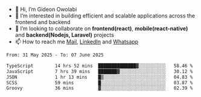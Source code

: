 - 👋 Hi, I’m Gideon Owolabi
- 👀 I’m interested in building efficient and scalable applications across the frontend and backend
- 💞️ I’m looking to collaborate on <b>frontend(react)</b>, <b>mobile(react-native)</b> and <b>backend(Nodejs, Laravel)</b> projects
- 📫 How to reach me <a href="mailto:gideoniyin2021@gmail.com">Mail</a>, <a href="https://www.linkedin.com/in/gideon-owolabi-9b667a232/">LinkedIn</a> and <a href="https://wa.me/2348055377085">Whatsapp</a>

<!---
gude1/gude1 is a ✨ special ✨ repository because its `README.md` (this file) appears on your GitHub profile.
You can click the Preview link to take a look at your changes.
--->

<!--START_SECTION:waka-->

```txt
From: 31 May 2025 - To: 07 June 2025

TypeScript        14 hrs 52 mins  ██████████████▓░░░░░░░░░░   58.46 %
JavaScript        7 hrs 39 mins   ███████▓░░░░░░░░░░░░░░░░░   30.12 %
JSON              1 hr 13 mins    █▒░░░░░░░░░░░░░░░░░░░░░░░   04.83 %
SCSS              59 mins         █░░░░░░░░░░░░░░░░░░░░░░░░   03.87 %
Groovy            36 mins         ▓░░░░░░░░░░░░░░░░░░░░░░░░   02.39 %
```

<!--END_SECTION:waka-->

